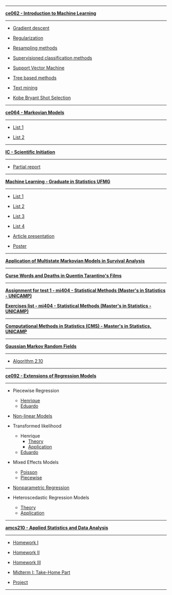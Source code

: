 ***

[**ce062 - Introduction to Machine Learning**](https://github.com/mynameislaure/ce062)

***

+ [Gradient descent](http://mynameislaure.github.io/gradient_descent/)

+ [Regularization](http://mynameislaure.github.io/regularization/)

+ [Resampling methods](http://mynameislaure.github.io/resampling_methods/)

+ [Supervisioned classification methods](http://mynameislaure.github.io/supervisioned_classification_methods/)

+ [Support Vector Machine](http://mynameislaure.github.io/support_vector_machine/)

+ [Tree based methods](http://mynameislaure.github.io/tree_based_methods/)

+ [Text mining](http://mynameislaure.github.io/text_mining/)

+ [Kobe Bryant Shot Selection](http://mynameislaure.github.io/Kobe_Bryant_Shot_Selection/)

***

[**ce064 - Markovian Models**](https://github.com/mynameislaure/ce064mm)

***

* [List 1](http://mynameislaure.github.io/ce064mm-list_1/master.pdf)

* [List 2](http://mynameislaure.github.io/ce064mm-list_2/master.pdf)

***

[**IC - Scientific Initiation**](https://github.com/mynameislaure/IC)

***

* [Partial report](http://mynameislaure.github.io/ic-partial_report/master.pdf)

***

[**Machine Learning - Graduate in Statistics UFMG**](https://github.com/mynameislaure/ML-UFMG)

***

* [List 1](http://mynameislaure.github.io/ml-ufmg-list_1/master.pdf)

* [List 2](http://mynameislaure.github.io/ml-ufmg-list_2/master.pdf)

* [List 3](http://mynameislaure.github.io/ml-ufmg-list_3/master.pdf)

* [List 4](http://mynameislaure.github.io/ml-ufmg-list_4/master.pdf)

* [Article presentation](http://mynameislaure.github.io/ml-ufmg-article/master.pdf)

* [Poster](http://mynameislaure.github.io/ml-ufmg-poster/master.pdf)

***

[**Application of Multistate Markovian Models in Survival Analysis**](http://mynameislaure.github.io/multistate_markovian_models/master.pdf)

***

[**Curse Words and Deaths in Quentin Tarantino's Films**](http://mynameislaure.github.io/tarantino/)

***

[**Assignment for test 1 - mi404 - Statistical Methods (Master's in Statistics - UNICAMP)**](http://mynameislaure.github.io/mi404/p1.pdf)

[**Exercises list - mi404 - Statistical Methods (Master's in Statistics - UNICAMP)**](http://mynameislaure.github.io/mi404/exer_2.pdf)

***

[**Computational Methods in Statistics (CMS) - Master's in Statistics, UNICAMP**](http://mynameislaure.github.io/cms/)

***

[**Gaussian Markov Random Fields**](http://github.com/mynameislaure/GMRF/)

***

* [Algorithm 2.10](http://mynameislaure.github.io/GMRF/helpmepls.html)

***

[**ce092 - Extensions of Regression Models**](https://github.com/mynameislaure/emr15)

***

+ Piecewise Regression
  - [Henrique](http://mynameislaure.github.io/emr15/piece-reg/)
  - [Eduardo](http://mynameislaure.github.io/emr15/piece-reg/piecewise.html)

+ [Non-linear Models](http://mynameislaure.github.io/emr15/nlm/)

+ Transformed likelihood
  - Henrique
    * [Theory](http://mynameislaure.github.io/emr15/translikeli/theory.html)
    * [Application](http://mynameislaure.github.io/emr15/translikeli/application.html)
  - [Eduardo](http://mynameislaure.github.io/emr15/translikeli/application-eduardojr.html)

+ Mixed Effects Models
  - [Poisson](http://mynameislaure.github.io/emr15/mem/mixed_poisson_model.html)
  - [Piecewise](http://mynameislaure.github.io/emr15/mem/piecewise_mixed_model.html)

+ [Nonparametric Regression](http://mynameislaure.github.io/emr15/nonp-reg/)

+ Heteroscedastic Regression Models
  - [Theory](http://mynameislaure.github.io/emr15/het-regm/theory.html)
  - [Application](http://mynameislaure.github.io/emr15/het-regm/application.html)

***

[**amcs210 - Applied Statistics and Data Analysis**](https://github.com/mynameislaure/amcs210)

***

* [Homework I](https://mynameislaure.github.io/amcs210/hw1.pdf)

* [Homework II](https://mynameislaure.github.io/amcs210/hw2.pdf)

* [Homework III](https://mynameislaure.github.io/amcs210/hw3.pdf)

* [Midterm I: Take-Home Part](https://mynameislaure.github.io/amcs210/md1-thp.pdf)

* [Project](https://mynameislaure.github.io/amcs210/project.pdf)

***